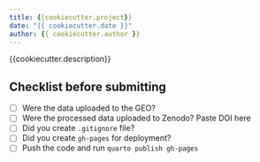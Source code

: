 ```yaml
---
title: {{cookiecutter.project}}
date: "{{ cookiecutter.date }}"
author: {{ cookiecutter.author }}
---
```


{{cookiecutter.description}}

## Checklist before submitting

- [ ] Were the data uploaded to the GEO?
- [ ] Were the processed data uploaded to Zenodo? Paste DOI here
- [ ] Did you create `.gitignore` file?
- [ ] Did you create `gh-pages` for deployment?
- [ ] Push the code and run `quarto publish gh-pages`
